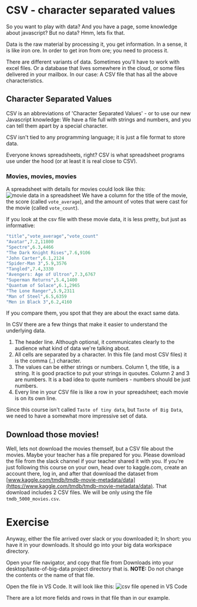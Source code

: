 # CSV - character separated values

So you want to play with data? And you have a page, some knowledge about javascript? But no data?
Hmm, lets fix that.

Data is the raw material by processing it, you get information. In a sense, it is like iron ore. In order to get iron from ore; you need to process it.

There are different variants of data. Sometimes you'll have to work with excel files. Or a database that lives somewhere in the cloud, or some files delivered in your mailbox. In our case: A CSV file that has all the above characteristics.

## Character Separated Values

CSV is an abbreviations of 'Character Separated Values' - or to use our new Javascript knowledge:
We have a file full with strings and numbers, and you can tell them apart by a special character.

CSV isn't tied to any programming language; it is just a file format to store data.

Everyone knows spreadsheets, right? CSV is what spreadsheet programs use under the hood (or at least it is real close to CSV).

### Movies, movies, movies

A spreadsheet with details for movies could look like this:
![movie data in a spreadsheet](http://cd.sseu.re/tmdb_5000_movies-cleaned-up.csv_2018-01-15_17-44-51.png)
We have a column for the title of the movie, the score (called `vote_average`), and the amount of votes that were cast for the movie (called `vote_count`).

If you look at the csv file with these movie data, it is less pretty, but just as informative:
<!-- fake highlights in Ruby; since CSV is not supported in GFM -->
```ruby
"title","vote_average","vote_count"
"Avatar",7.2,11800
"Spectre",6.3,4466
"The Dark Knight Rises",7.6,9106
"John Carter",6.1,2124
"Spider-Man 3",5.9,3576
"Tangled",7.4,3330
"Avengers: Age of Ultron",7.3,6767
"Superman Returns",5.4,1400
"Quantum of Solace",6.1,2965
"The Lone Ranger",5.9,2311
"Man of Steel",6.5,6359
"Men in Black 3",6.2,4160
```

If you compare them, you spot that they are about the exact same data.

In CSV there are a few things that make it easier to understand the underlying data.
1. The header line. Although optional, it communicates clearly to the audience what kind of data we're talking about.
2. All cells are separated by a character. In this file (and most CSV files) it is the comma (`,`)  character.
3. The values can be either strings or numbers.
    Column 1, the title, is a string. It is good practice to put your strings in quoutes.
    Column 2 and 3 are numbers. It is a bad idea to quote numbers - numbers should be just numbers.
4. Every line in your CSV file is like a row in your spreadsheet; each movie is on its own line.

Since this course isn't called `Taste of tiny data`, but `Taste of Big Data`, we need to have a somewhat more impressive set of data.

## Download those movies!

Well, lets not download the movies themself, but a CSV file about the movies.
Maybe your teacher has a file prepared for you. Please download the file from the slack channel if your teacher shared it with you.
If you're just following this course on your own, head over to kaggle.com, create an account there, log in, and after that download the dataset from [www.kaggle.com/tmdb/tmdb-movie-metadata/data](https://www.kaggle.com/tmdb/tmdb-movie-metadata/data). That download includes 2 CSV files. We will be only using the file `tmdb_5000_movies.csv`.

# Exercise

Anyway, either the file arrived over slack or you downloaded it; In short: you have it in your downloads. It should go into your big data workspace directory.

Open your file navigator, and copy that file from Downloads into your desktop/taste-of-big-data project directory that is. **NOTE:** Do not change the contents or the name of that file.

Open the file in VS Code. It will look like this:
![csv file opened in VS Code](http://cd.sseu.re/5000-movies-csv-opened-in-code.png)

There are a lot more fields and rows in that file than in our example.
